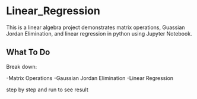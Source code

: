 # Linear_Regression

This is a linear algebra project demonstrates matrix operations, Guassian Jordan Elimination, and linear regression in python using Jupyter Notebook.

## What To Do
Break down:

-Matrix Operations
-Gaussian Jordan Elimination
-Linear Regression

step by step and run to see result
